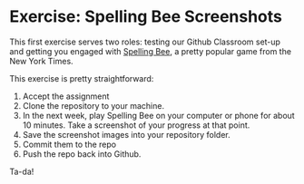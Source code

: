 # Exercise: Spelling Bee Screenshots

This first exercise serves two roles: testing our Github Classroom set-up and getting you 
engaged with [Spelling Bee](https://www.nytimes.com/puzzles/spelling-bee), a pretty popular 
game from the New York Times. 

This exercise is pretty straightforward:

1. Accept the assignment
2. Clone the repository to your machine.
3. In the next week, play Spelling Bee on your computer or phone for about 10 minutes. Take a screenshot of your progress at that point. 
4. Save the screenshot images into your repository folder.
5. Commit them to the repo
6. Push the repo back into Github.

Ta-da!




